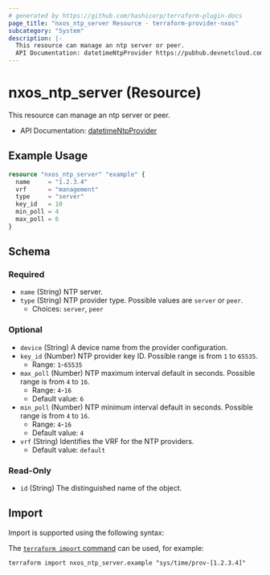 ```yaml
---
# generated by https://github.com/hashicorp/terraform-plugin-docs
page_title: "nxos_ntp_server Resource - terraform-provider-nxos"
subcategory: "System"
description: |-
  This resource can manage an ntp server or peer.
  API Documentation: datetimeNtpProvider https://pubhub.devnetcloud.com/media/dme-docs-10-2-2/docs/System/datetime:NtpProvider/
---
```


# nxos_ntp_server (Resource)

This resource can manage an ntp server or peer.

- API Documentation: [datetimeNtpProvider](https://pubhub.devnetcloud.com/media/dme-docs-10-2-2/docs/System/datetime:NtpProvider/)

## Example Usage

```terraform
resource "nxos_ntp_server" "example" {
  name     = "1.2.3.4"
  vrf      = "management"
  type     = "server"
  key_id   = 10
  min_poll = 4
  max_poll = 6
}
```

<!-- schema generated by tfplugindocs -->
## Schema

### Required

- `name` (String) NTP server.
- `type` (String) NTP provider type. Possible values are `server` or `peer`.
  - Choices: `server`, `peer`

### Optional

- `device` (String) A device name from the provider configuration.
- `key_id` (Number) NTP provider key ID. Possible range is from `1` to `65535`.
  - Range: `1`-`65535`
- `max_poll` (Number) NTP maximum interval default in seconds. Possible range is from `4` to `16`.
  - Range: `4`-`16`
  - Default value: `6`
- `min_poll` (Number) NTP minimum interval default in seconds. Possible range is from `4` to `16`.
  - Range: `4`-`16`
  - Default value: `4`
- `vrf` (String) Identifies the VRF for the NTP providers.
  - Default value: `default`

### Read-Only

- `id` (String) The distinguished name of the object.

## Import

Import is supported using the following syntax:

The [`terraform import` command](https://developer.hashicorp.com/terraform/cli/commands/import) can be used, for example:

```shell
terraform import nxos_ntp_server.example "sys/time/prov-[1.2.3.4]"
```

